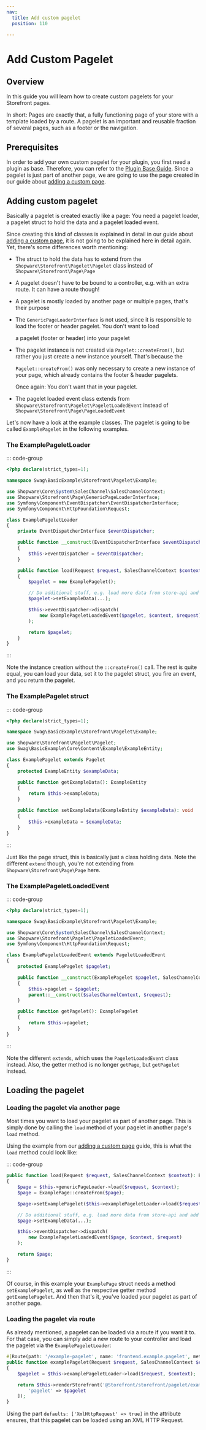 ```yaml
---
nav:
  title: Add custom pagelet
  position: 110

---
```


# Add Custom Pagelet

## Overview

In this guide you will learn how to create custom pagelets for your Storefront pages.

In short: Pages are exactly that, a fully functioning page of your store with a template loaded by a route. A pagelet is an important and reusable fraction of several pages, such as a footer or the navigation.

## Prerequisites

In order to add your own custom pagelet for your plugin, you first need a plugin as base. Therefore, you can refer to the [Plugin Base Guide](../plugin-base-guide). Since a pagelet is just part of another page, we are going to use the page created in our guide about [adding a custom page](add-custom-page).

## Adding custom pagelet

Basically a pagelet is created exactly like a page: You need a pagelet loader, a pagelet struct to hold the data and a pagelet loaded event.

Since creating this kind of classes is explained in detail in our guide about [adding a custom page](add-custom-page), it is not going to be explained here in detail again. Yet, there's some differences worth mentioning:

* The struct to hold the data has to extend from the `Shopware\Storefront\Pagelet\Pagelet` class instead of `Shopware\Storefront\Page\Page`
* A pagelet doesn't have to be bound to a controller, e.g. with an extra route. It can have a route though!
* A pagelet is mostly loaded by another page or multiple pages, that's their purpose
* The `GenericPageLoaderInterface` is not used, since it is responsible to load the footer or header pagelet. You don't want to load

  a pagelet \(footer or header\) into your pagelet

* The pagelet instance is not created via `Pagelet::createFrom()`, but rather you just create a new instance yourself. That's because the

  `Pagelet::createFrom()` was only necessary to create a new instance of your page, which already contains the footer & header pagelets.

  Once again: You don't want that in your pagelet.

* The pagelet loaded event class extends from `Shopware\Storefront\Pagelet\PageletLoadedEvent` instead of `Shopware\Storefront\Page\PageLoadedEvent`

Let's now have a look at the example classes. The pagelet is going to be called `ExamplePagelet` in the following examples.

### The ExamplePageletLoader

::: code-group

```php [PLUGIN_ROOT/src/Storefront/Pagelet/Example/ExamplePageletLoader.php]
<?php declare(strict_types=1);

namespace Swag\BasicExample\Storefront\Pagelet\Example;

use Shopware\Core\System\SalesChannel\SalesChannelContext;
use Shopware\Storefront\Page\GenericPageLoaderInterface;
use Symfony\Component\EventDispatcher\EventDispatcherInterface;
use Symfony\Component\HttpFoundation\Request;

class ExamplePageletLoader
{
    private EventDispatcherInterface $eventDispatcher;

    public function __construct(EventDispatcherInterface $eventDispatcher)
    {
        $this->eventDispatcher = $eventDispatcher;
    }

    public function load(Request $request, SalesChannelContext $context): ExamplePagelet
    {
        $pagelet = new ExamplePagelet();

        // Do additional stuff, e.g. load more data from store-api and add it to page
        $pagelet->setExampleData(...);

        $this->eventDispatcher->dispatch(
            new ExamplePageletLoadedEvent($pagelet, $context, $request)
        );

        return $pagelet;
    }
}
```

:::

Note the instance creation without the `::createFrom()` call.
The rest is quite equal, you can load your data, set it to the pagelet struct, you fire an event, and you return the pagelet.

### The ExamplePagelet struct

::: code-group

```php [PLUGIN_ROOT/src/Storefront/Pagelet/Example/ExamplePagelet.php]
<?php declare(strict_types=1);

namespace Swag\BasicExample\Storefront\Pagelet\Example;

use Shopware\Storefront\Pagelet\Pagelet;
use Swag\BasicExample\Core\Content\Example\ExampleEntity;

class ExamplePagelet extends Pagelet
{
    protected ExampleEntity $exampleData;

    public function getExampleData(): ExampleEntity
    {
        return $this->exampleData;
    }

    public function setExampleData(ExampleEntity $exampleData): void
    {
        $this->exampleData = $exampleData;
    }
}
```

:::

Just like the page struct, this is basically just a class holding data.
Note the different `extend` though, you're not extending from `Shopware\Storefront\Page\Page` here.

### The ExamplePageletLoadedEvent

::: code-group

```php [PLUGIN_ROOT/src/Storefront/Pagelet/Example/ExamplePageletLoadedEvent.php]
<?php declare(strict_types=1);

namespace Swag\BasicExample\Storefront\Pagelet\Example;

use Shopware\Core\System\SalesChannel\SalesChannelContext;
use Shopware\Storefront\Pagelet\PageletLoadedEvent;
use Symfony\Component\HttpFoundation\Request;

class ExamplePageletLoadedEvent extends PageletLoadedEvent
{
    protected ExamplePagelet $pagelet;

    public function __construct(ExamplePagelet $pagelet, SalesChannelContext $salesChannelContext, Request $request)
    {
        $this->pagelet = $pagelet;
        parent::__construct($salesChannelContext, $request);
    }

    public function getPagelet(): ExamplePagelet
    {
        return $this->pagelet;
    }
}
```

:::

Note the different `extends`, which uses the `PageletLoadedEvent` class instead.
Also, the getter method is no longer `getPage`, but `getPagelet` instead.

## Loading the pagelet

### Loading the pagelet via another page

Most times you want to load your pagelet as part of another page.
This is simply done by calling the `load` method of your pagelet in another page's `load` method.

Using the example from our [adding a custom page](add-custom-page) guide, this is what the `load` method could look like:

::: code-group

```php [PLUGIN_ROOT/src/Storefront/Page/Example/ExamplePageLoader.php]
public function load(Request $request, SalesChannelContext $context): ExamplePage
{
    $page = $this->genericPageLoader->load($request, $context);
    $page = ExamplePage::createFrom($page);

    $page->setExamplePagelet($this->examplePageletLoader->load($request, $context));

    // Do additional stuff, e.g. load more data from store-api and add it to page
    $page->setExampleData(...);

    $this->eventDispatcher->dispatch(
        new ExamplePageletLoadedEvent($page, $context, $request)
    );

    return $page;
}
```

:::

Of course, in this example your `ExamplePage` struct needs a method `setExamplePagelet`, as well as the respective getter method `getExamplePagelet`.
And then that's it, you've loaded your pagelet as part of another page.

### Loading the pagelet via route

As already mentioned, a pagelet can be loaded via a route if you want it to.
For that case, you can simply add a new route to your controller and load the pagelet via the `ExamplePageletLoader`:

```php
#[Route(path: '/example-pagelet', name: 'frontend.example.pagelet', methods: ['POST'], defaults: ['XmlHttpRequest' => 'true'])]
public function examplePagelet(Request $request, SalesChannelContext $context): Response
{
    $pagelet = $this->examplePageletLoader->load($request, $context);

    return $this->renderStorefront('@Storefront/storefront/pagelet/example/index.html.twig', [
        'pagelet' => $pagelet
    ]);
}
```

Using the part `defaults: ['XmlHttpRequest' => true]` in the attribute ensures, that this pagelet can be loaded using an XML HTTP Request.
